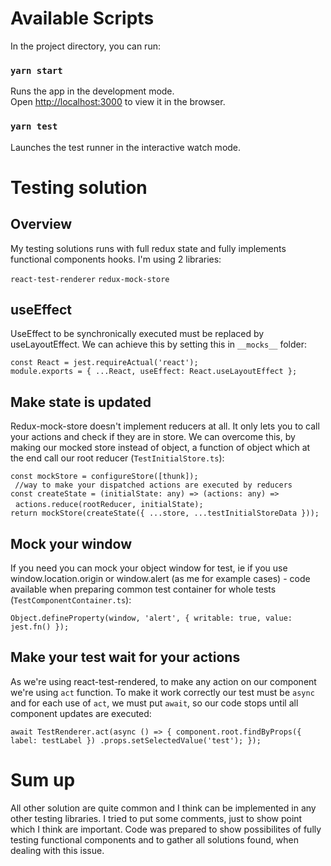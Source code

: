 # Available Scripts

In the project directory, you can run:

### `yarn start`

Runs the app in the development mode.<br />
Open [http://localhost:3000](http://localhost:3000) to view it in the browser.

### `yarn test`

Launches the test runner in the interactive watch mode.<br />

# Testing solution

## Overview

My testing solutions runs with full redux state and fully implements functional components hooks. I'm using 2 libraries:

`react-test-renderer`
`redux-mock-store`

## useEffect

UseEffect to be synchronically executed must be replaced by useLayoutEffect. 
We can achieve this by setting this in `__mocks__` folder:

`const React = jest.requireActual('react');`<br/>
`module.exports = { ...React, useEffect: React.useLayoutEffect };`

## Make state is updated

Redux-mock-store doesn't implement reducers at all. It only lets you to call your actions and check if they are in store. We can overcome this, by making our mocked store instead of object, a function of object which at the end call our root reducer (`TestInitialStore.ts`):

`const mockStore = configureStore([thunk]);`<br/>
` //way to make your dispatched actions are executed by reducers`<br/>
`const createState = (initialState: any) => (actions: any) => `
	&nbsp;&nbsp;`actions.reduce(rootReducer, initialState);`<br/>
`return mockStore(createState({
  ...store,
  ...testInitialStoreData
}));`

## Mock your window

If you need you can mock your object window for test, ie if you use window.location.origin or window.alert (as me for example cases) - code available when preparing common test container for whole tests (`TestComponentContainer.ts`):

`Object.defineProperty(window, 'alert', {
  writable: true,
  value: jest.fn()
 });`
 
 ## Make your test wait for your actions
 
 As we're using react-test-rendered, to make any action on our component we're using `act` function. To make it work correctly our test must be `async` and for each use of `act`, we must put `await`, so our code stops until all component updates are executed:
 
 `await TestRenderer.act(async () => {
   component.root.findByProps({ label: testLabel })
   .props.setSelectedValue('test');
 });`
 
 # Sum up
 
 All other solution are quite common and I think can be implemented in any other testing libraries. 
 I tried to put some comments, just to show point which I think are important. Code was prepared to show possibilites of fully testing functional components and to gather all solutions found, when dealing with this issue.